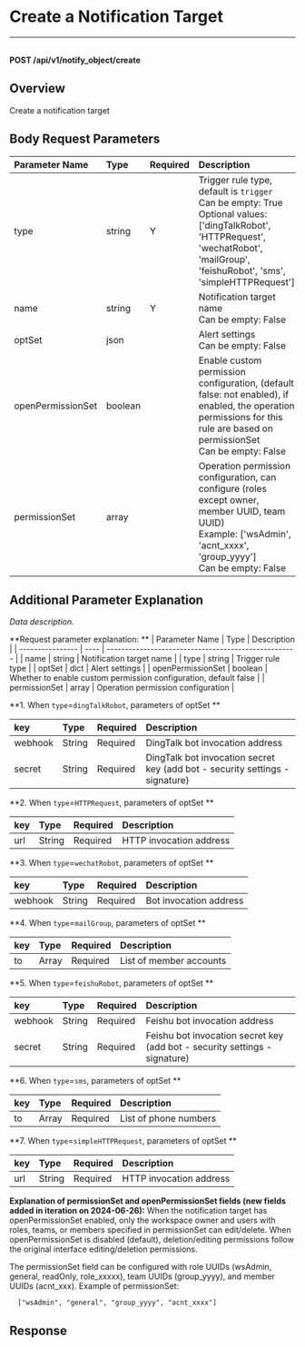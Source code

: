 # Create a Notification Target

---

<br />**POST /api/v1/notify_object/create**

## Overview
Create a notification target



## Body Request Parameters

| Parameter Name        | Type     | Required   | Description              |
|:-------------------|:-------|:-----|:----------------|
| type | string | Y | Trigger rule type, default is `trigger`<br>Can be empty: True <br>Optional values: ['dingTalkRobot', 'HTTPRequest', 'wechatRobot', 'mailGroup', 'feishuRobot', 'sms', 'simpleHTTPRequest'] <br> |
| name | string | Y | Notification target name<br>Can be empty: False <br> |
| optSet | json |  | Alert settings<br>Can be empty: False <br> |
| openPermissionSet | boolean |  | Enable custom permission configuration, (default false: not enabled), if enabled, the operation permissions for this rule are based on permissionSet<br>Can be empty: False <br> |
| permissionSet | array |  | Operation permission configuration, can configure (roles except owner, member UUID, team UUID)<br>Example: ['wsAdmin', 'acnt_xxxx', 'group_yyyy'] <br>Can be empty: False <br> |

## Additional Parameter Explanation


*Data description.*

**Request parameter explanation: **
| Parameter Name           | Type | Description                                                 |
| ---------------- | ---- | ---------------------------------------------------- |
| name       | string | Notification target name |
| type             | string | Trigger rule type                                                 |
| optSet             | dict | Alert settings                                                 |
| openPermissionSet             | boolean | Whether to enable custom permission configuration, default false                                                 |
| permissionSet             | array | Operation permission configuration                                                 |

**1. When `type`=`dingTalkRobot`, parameters of optSet **

| key      | Type   | Required | Description    |
| :------- | :----- | :------- | :------------------ |
| webhook  | String | Required | DingTalk bot invocation address |
| secret   | String | Required | DingTalk bot invocation secret key (add bot - security settings - signature) |


**2. When `type`=`HTTPRequest`, parameters of optSet **

| key      | Type   | Required | Description  |
| :------- | :----- | :------- | :----------- |
| url      | String | Required | HTTP invocation address |


**3. When `type`=`wechatRobot`, parameters of optSet **

| key      | Type   | Required | Description  |
| :------- | :----- | :------- | :----------- |
| webhook  | String | Required | Bot invocation address |

**4. When `type`=`mailGroup`, parameters of optSet **

| key      | Type   | Required | Description  |
| :------- | :----- | :------- | :----------- |
| to  | Array | Required | List of member accounts |

**5. When `type`=`feishuRobot`, parameters of optSet **

| key      | Type   | Required | Description    |
| :------- | :----- | :------- | :------------------ |
| webhook  | String | Required | Feishu bot invocation address |
| secret   | String | Required | Feishu bot invocation secret key (add bot - security settings - signature) |

**6. When `type`=`sms`, parameters of optSet **

 | key      | Type   | Required | Description  |
 | :------- | :----- | :------- | :----------- |
 | to  | Array | Required | List of phone numbers |

**7. When `type`=`simpleHTTPRequest`, parameters of optSet **

| key      | Type   | Required | Description  |
| :------- | :----- | :------- | :----------- |
| url      | String | Required | HTTP invocation address |

**Explanation of permissionSet and openPermissionSet fields (new fields added in iteration on 2024-06-26):**
When the notification target has openPermissionSet enabled, only the workspace owner and users with roles, teams, or members specified in permissionSet can edit/delete.
When openPermissionSet is disabled (default), deletion/editing permissions follow the original interface editing/deletion permissions.

The permissionSet field can be configured with role UUIDs (wsAdmin, general, readOnly, role_xxxxx), team UUIDs (group_yyyy), and member UUIDs (acnt_xxx).
Example of permissionSet:
```
  ["wsAdmin", "general", "group_yyyy", "acnt_xxxx"]

```






## Response
```shell
 
```